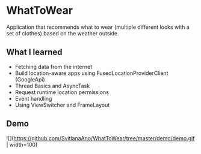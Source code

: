 # WhatToWear

Application that recommends what to wear (multiple different looks with a set of clothes) based on the weather outside.



## What I learned
- Fetching data from the internet
- Build location-aware apps using FusedLocationProviderClient (GoogleApi)
- Thread Basics and AsyncTask
- Request runtime location permissions 
- Event handling
- Using ViewSwitcher and FrameLayout

## Demo
![](https://github.com/SvitlanaAno/WhatToWear/tree/master/demo/demo.gif | width=100)


